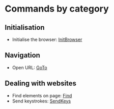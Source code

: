 # Commands by category

## Initialisation

- Initialise the browser: [InitBrowser](InitBrowser.md)

## Navigation

- Open URL: [GoTo](GoTo.md)

## Dealing with websites

- Find elements on page: [Find](Find.md)
- Send keystrokes: [SendKeys](SendKeys.md)